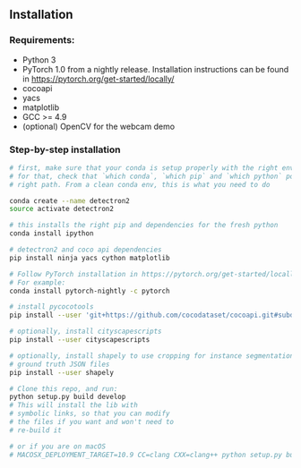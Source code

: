 ## Installation

### Requirements:
- Python 3
- PyTorch 1.0 from a nightly release. Installation instructions can be found in https://pytorch.org/get-started/locally/
- cocoapi
- yacs
- matplotlib
- GCC >= 4.9
- (optional) OpenCV for the webcam demo


### Step-by-step installation

```bash
# first, make sure that your conda is setup properly with the right environment
# for that, check that `which conda`, `which pip` and `which python` points to the
# right path. From a clean conda env, this is what you need to do

conda create --name detectron2
source activate detectron2

# this installs the right pip and dependencies for the fresh python
conda install ipython

# detectron2 and coco api dependencies
pip install ninja yacs cython matplotlib

# Follow PyTorch installation in https://pytorch.org/get-started/locally/
# For example:
conda install pytorch-nightly -c pytorch

# install pycocotools
pip install --user 'git+https://github.com/cocodataset/cocoapi.git#subdirectory=PythonAPI'

# optionally, install cityscapescripts
pip install --user cityscapescripts

# optionally, install shapely to use cropping for instance segmentation or work with cityscapes'
# ground truth JSON files
pip install --user shapely

# Clone this repo, and run:
python setup.py build develop
# This will install the lib with
# symbolic links, so that you can modify
# the files if you want and won't need to
# re-build it

# or if you are on macOS
# MACOSX_DEPLOYMENT_TARGET=10.9 CC=clang CXX=clang++ python setup.py build develop
```
